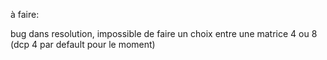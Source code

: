 à faire:

bug dans resolution, impossible de faire un choix entre une matrice 4 ou 8 (dcp 4 par default pour le moment)